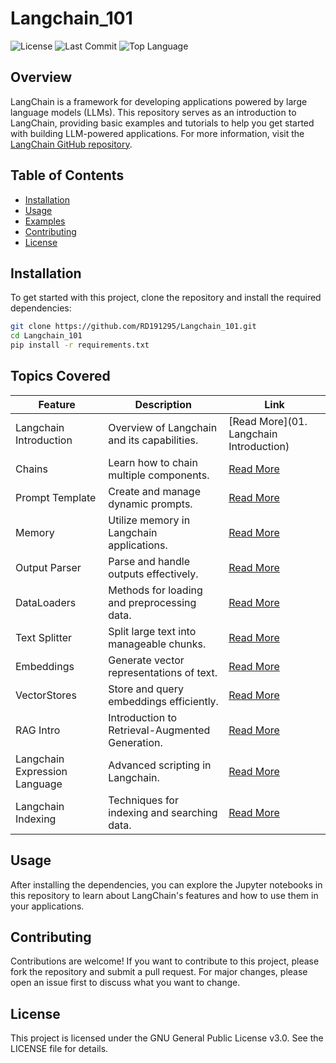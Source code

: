 # Langchain_101
![License](https://img.shields.io/github/license/RD191295/Langchain_101)
![Last Commit](https://img.shields.io/github/last-commit/RD191295/Langchain_101)
![Top Language](https://img.shields.io/github/languages/top/RD191295/Langchain_101)

## Overview

LangChain is a framework for developing applications powered by large language models (LLMs). This repository serves as an introduction to LangChain, providing basic examples and tutorials to help you get started with building LLM-powered applications. For more information, visit the [LangChain GitHub repository](https://github.com/langchain-ai/langchain).

## Table of Contents

- [Installation](#installation)
- [Usage](#usage)
- [Examples](#examples)
- [Contributing](#contributing)
- [License](#license)

## Installation

To get started with this project, clone the repository and install the required dependencies:

```bash
git clone https://github.com/RD191295/Langchain_101.git
cd Langchain_101
pip install -r requirements.txt
```
## Topics Covered
| Feature                  | Description                                      | Link |
|--------------------------|--------------------------------------------------|------|
| Langchain Introduction  | Overview of Langchain and its capabilities.    | [Read More](01. Langchain Introduction) |
| Chains                  | Learn how to chain multiple components.        | [Read More](#chains) |
| Prompt Template         | Create and manage dynamic prompts.             | [Read More](#prompt-template) |
| Memory                  | Utilize memory in Langchain applications.      | [Read More](#memory) |
| Output Parser           | Parse and handle outputs effectively.          | [Read More](#output-parser) |
| DataLoaders             | Methods for loading and preprocessing data.    | [Read More](#dataloaders) |
| Text Splitter           | Split large text into manageable chunks.       | [Read More](#text-splitter) |
| Embeddings              | Generate vector representations of text.       | [Read More](#embeddings) |
| VectorStores            | Store and query embeddings efficiently.        | [Read More](#vectorstores) |
| RAG Intro               | Introduction to Retrieval-Augmented Generation.| [Read More](#rag-intro) |
| Langchain Expression Language | Advanced scripting in Langchain.             | [Read More](#langchain-expression-language) |
| Langchain Indexing      | Techniques for indexing and searching data.    | [Read More](#langchain-indexing) |



## Usage
After installing the dependencies, you can explore the Jupyter notebooks in this repository to learn about LangChain's features and how to use them in your applications.

## Contributing
Contributions are welcome! If you want to contribute to this project, please fork the repository and submit a pull request. For major changes, please open an issue first to discuss what you want to change.

## License
This project is licensed under the GNU General Public License v3.0. See the LICENSE file for details.
